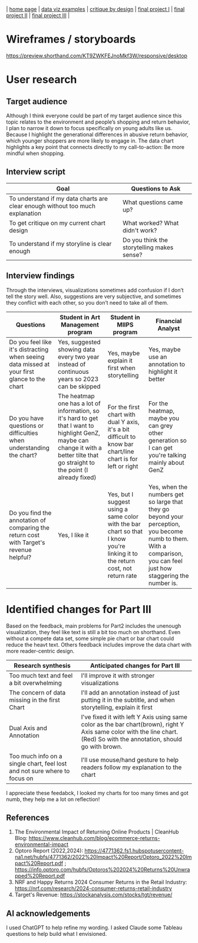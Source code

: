 | [home page](https://cmustudent.github.io/tswd-portfolio-templates/) | [data viz examples](dataviz-examples) | [critique by design](critique-by-design) | [final project I](final-project-part-one) | [final project II](final-project-part-two) | [final project III](final-project-part-three) |

# Wireframes / storyboards

https://preview.shorthand.com/KT9ZWKFEJnoMkf3W/responsive/desktop

# User research 


## Target audience

Although I think everyone could be part of my target audience since this topic relates to the environment and people’s shopping and return behavior, I plan to narrow it down to focus specifically on young adults like us. Because I highlight the generational differences in abusive return behavior, which younger shoppers are more likely to engage in. The data chart highlights a key point that connects directly to my call-to-action: Be more mindful when shopping.

## Interview script

| Goal | Questions to Ask |
|------|------------------|
| To understand if my data charts are clear enough without too much explanation |  What questions came up?  |
| To get critique on my current chart design  | What worked? What didn't work?  |
| To understand if my storyline is clear enough |  Do you think the storytelling makes sense?       |


## Interview findings
Through the interviews, visualizations sometimes add confusion if I don’t tell the story well. Also, suggestions are very subjective, and sometimes they conflict with each other, so you don’t need to take all of them.

| Questions               | Student in Art Management program| Student in MIIPS program | Financial Analyst |
|-------------------------|--------------------------------|-------------|-------------|
| Do you feel like it's distracting when seeing data missed at your first glance to the chart | Yes, suggested showing data every two year instead of continuous years so 2023 can be skipped    |   Yes, maybe explain it first when storytelling   |  Yes, maybe use an annotation to highlight it better  |
| Do you have questions or difficulties when understanding the chart?  |  The heatmap one has a lot of information, so it's hard to get that I want to highlight GenZ, maybe can change it with a better tilte that go straight to the point (I already fixed)  |  For the first chart with dual Y axis, it's a bit difficult to know bar chart/line chart is for left or right  |   For the heatmap, maybe you can grey other generation so I can get you're talking mainly about GenZ     |
| Do you find the annotation of comparing the return cost with Target's revenue helpful? |  Yes, I like it   |  Yes, but I suggest using a same color with the bar chart so that I know you're linking it to the return cost, not return rate   |  Yes, when the numbers get so large that they go beyond your perception, you become numb to them. With a comparison, you can feel just how staggering the number is.   |  


# Identified changes for Part III
Based on the feedback, main problems for Part2 includes the unenough visualization, they feel like text is still a bit too much on shorthand. Even without a compete data set, some simple pie chart or bar chart could reduce the heavt text. Others feedback includes improve the data chart with more reader-centric design.

| Research synthesis                       | Anticipated changes for Part III                                                |
|------------------------------------------|---------------------------------------------------------------------------------|
| Too much text and feel a bit overwhelming | I'll improve it with stronger visualizations |
| The concern of data missing in the first Chart |  I'll add an annotation instead of just putting it in the subtitle, and when storytelling, explain it first     |
| Dual Axis and Annotation   |   I've fixed it with left Y Axis using same color as the bar chart(brown), right Y Axis same color with the line chart. (Red) So with the annotation, should go with brown.                                                                            |
| Too much info on a single chart, feel lost and not sure where to focus on   |  I'll use mouse/hand gesture to help readers follow my explanation to the chart    |
I appreciate these feedabck, I looked my charts for too many times and got numb, they help me a lot on reflection!

## References
1. The Environmental Impact of Returning Online Products | CleanHub Blog: https://www.cleanhub.com/blog/ecommerce-returns-environmental-impact
2. Optoro Report (2022,2024): https://4771362.fs1.hubspotusercontent-na1.net/hubfs/4771362/2022%20Impact%20Report/Optoro_2022%20Impact%20Report.pdf ; https://info.optoro.com/hubfs/Optoros%202024%20Returns%20Unwrapped%20Report.pdf
3. NRF and Happy Returns 2024 Consumer Returns in the Retail Industry: https://nrf.com/research/2024-consumer-returns-retail-industry
4. Target's Revenue: https://stockanalysis.com/stocks/tgt/revenue/

## AI acknowledgements
I used ChatGPT to help refine my wording.
I asked Claude some Tableau questions to help build what I envisioned.

